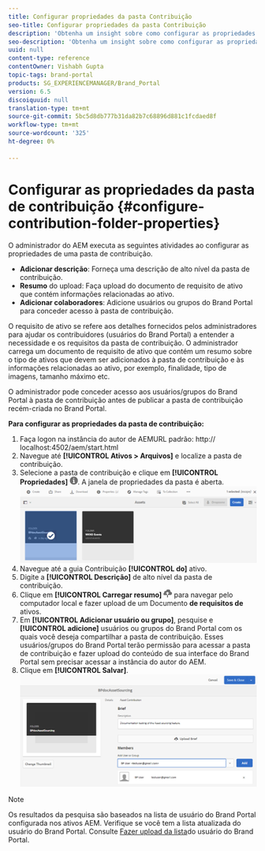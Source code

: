 ```yaml
---
title: Configurar propriedades da pasta Contribuição
seo-title: Configurar propriedades da pasta Contribuição
description: 'Obtenha um insight sobre como configurar as propriedades de uma pasta de contribuição nos ativos AEM. '
seo-description: 'Obtenha um insight sobre como configurar as propriedades de uma pasta de contribuição nos ativos AEM. '
uuid: null
content-type: reference
contentOwner: Vishabh Gupta
topic-tags: brand-portal
products: SG_EXPERIENCEMANAGER/Brand_Portal
version: 6.5
discoiquuid: null
translation-type: tm+mt
source-git-commit: 5bc5d8db777b31da82b7c68896d881c1fcdaed8f
workflow-type: tm+mt
source-wordcount: '325'
ht-degree: 0%

---
```



# Configurar as propriedades da pasta de contribuição {#configure-contribution-folder-properties}

O administrador do AEM executa as seguintes atividades ao configurar as propriedades de uma pasta de contribuição.

* **Adicionar descrição**: Forneça uma descrição de alto nível da pasta de contribuição.
* **Resumo** do upload:  Faça upload do documento de requisito de ativo que contém informações relacionadas ao ativo.
* **Adicionar colaboradores**: Adicione usuários ou grupos do Brand Portal para conceder acesso à pasta de contribuição.

O requisito de ativo se refere aos detalhes fornecidos pelos administradores para ajudar os contribuidores (usuários do Brand Portal) a entender a necessidade e os requisitos da pasta de contribuição. O administrador carrega um documento de requisito de ativo que contém um resumo sobre o tipo de ativos que devem ser adicionados à pasta de contribuição e às informações relacionadas ao ativo, por exemplo, finalidade, tipo de imagens, tamanho máximo etc.

O administrador pode conceder acesso aos usuários/grupos do Brand Portal à pasta de contribuição antes de publicar a pasta de contribuição recém-criada no Brand Portal.

**Para configurar as propriedades da pasta de contribuição:**
1. Faça logon na instância do autor de AEMURL padrão: http:// localhost:4502/aem/start.html
1. Navegue até **[!UICONTROL Ativos > Arquivos]** e localize a pasta de contribuição.
1. Selecione a pasta de contribuição e clique em **[!UICONTROL Propriedades]** ![](assets/properties.png). A janela de propriedades da pasta é aberta.
   ![](assets/contribution-folder-property1.png)
1. Navegue até a guia Contribuição **[!UICONTROL do]** ativo.
1. Digite a **[!UICONTROL Descrição]** de alto nível da pasta de contribuição.
1. Clique em **[!UICONTROL Carregar resumo]** ![](assets/upload.png) para navegar pelo computador local e fazer upload de um Documento **de requisitos de** ativos.
1. Em **[!UICONTROL Adicionar usuário ou grupo]**, pesquise e **[!UICONTROL adicione]** usuários ou grupos do Brand Portal com os quais você deseja compartilhar a pasta de contribuição.
Esses usuários/grupos do Brand Portal terão permissão para acessar a pasta de contribuição e fazer upload do conteúdo de sua interface do Brand Portal sem precisar acessar a instância do autor do AEM.
1. Clique em **[!UICONTROL Salvar]**.
   ![](assets/contribution-folder-property2.png)

>[!NOTE]
>
>Os resultados da pesquisa são baseados na lista de usuário do Brand Portal configurada nos ativos AEM. Verifique se você tem a lista atualizada do usuário do Brand Portal. Consulte [Fazer upload da lista](brand-portal-configure-asset-sourcing.md)do usuário do Brand Portal.